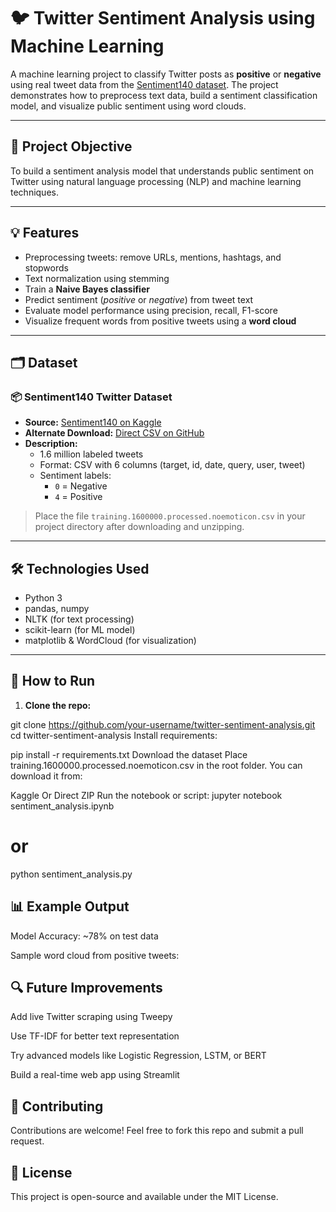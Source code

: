 # 🐦 Twitter Sentiment Analysis using Machine Learning

A machine learning project to classify Twitter posts as **positive** or **negative** using real tweet data from the [Sentiment140 dataset](https://www.kaggle.com/kazanova/sentiment140). The project demonstrates how to preprocess text data, build a sentiment classification model, and visualize public sentiment using word clouds.

---

## 📌 Project Objective

To build a sentiment analysis model that understands public sentiment on Twitter using natural language processing (NLP) and machine learning techniques.

---

## 💡 Features

- Preprocessing tweets: remove URLs, mentions, hashtags, and stopwords
- Text normalization using stemming
- Train a **Naive Bayes classifier**
- Predict sentiment (*positive* or *negative*) from tweet text
- Evaluate model performance using precision, recall, F1-score
- Visualize frequent words from positive tweets using a **word cloud**

---

## 🗂 Dataset

### 📦 Sentiment140 Twitter Dataset

- **Source:** [Sentiment140 on Kaggle](https://www.kaggle.com/datasets/kazanova/sentiment140)
- **Alternate Download:** [Direct CSV on GitHub](http://cs.stanford.edu/people/alecmgo/trainingandtestdata.zip)
- **Description:**
  - 1.6 million labeled tweets
  - Format: CSV with 6 columns (target, id, date, query, user, tweet)
  - Sentiment labels:  
    - `0` = Negative  
    - `4` = Positive  

> Place the file `training.1600000.processed.noemoticon.csv` in your project directory after downloading and unzipping.

---

## 🛠️ Technologies Used

- Python 3
- pandas, numpy
- NLTK (for text processing)
- scikit-learn (for ML model)
- matplotlib & WordCloud (for visualization)

---

## 🚀 How to Run

1. **Clone the repo:**

git clone https://github.com/your-username/twitter-sentiment-analysis.git
cd twitter-sentiment-analysis
Install requirements:

pip install -r requirements.txt
Download the dataset
Place training.1600000.processed.noemoticon.csv in the root folder.
You can download it from:

Kaggle
Or Direct ZIP
Run the notebook or script:
jupyter notebook sentiment_analysis.ipynb
# or
python sentiment_analysis.py
## 📊 Example Output
Model Accuracy: ~78% on test data

Sample word cloud from positive tweets:


## 🔍 Future Improvements
Add live Twitter scraping using Tweepy

Use TF-IDF for better text representation

Try advanced models like Logistic Regression, LSTM, or BERT

Build a real-time web app using Streamlit

## 🤝 Contributing
Contributions are welcome! Feel free to fork this repo and submit a pull request.

## 📄 License
This project is open-source and available under the MIT License.

